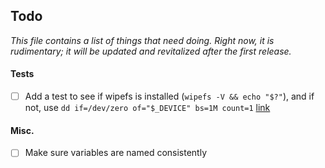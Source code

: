 ## Todo

*This file contains a list of things that need doing. Right now, it is rudimentary; it will be updated and revitalized after the first release.*


#### Tests
- [ ] Add a test to see if wipefs is installed (`wipefs -V && echo "$?"`), and if not, use `dd if=/dev/zero of="$_DEVICE" bs=1M count=1` [link](https://superuser.com/a/1281363)

#### Misc.
- [ ] Make sure variables are named consistently